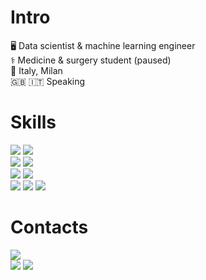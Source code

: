 # Intro
<!-- 🧠 Neurodivergent INTP-T  -->
🖥️ Data scientist & machine learning engineer  
⚕️  Medicine & surgery student (paused)  
📍 Italy, Milan  
🇬🇧 🇮🇹 Speaking   


# Skills
![](https://img.shields.io/badge/Python-3776AB?style=for-the-badge&logo=python&logoColor=white)
![](https://img.shields.io/badge/Go-007d9c?style=for-the-badge&&logo=go&logoColor=white)  
![](https://img.shields.io/badge/SQLite-232F3E?style=for-the-badge&logo=sqlite&logoColor=white)
![](https://img.shields.io/badge/MySQL-07405E?style=for-the-badge&logo=mysql&logoColor=white)  
![](https://img.shields.io/badge/HTML5-E34F26?style=for-the-badge&logo=html5&logoColor=white)
![](https://img.shields.io/badge/CSS3-1572B6?style=for-the-badge&logo=css3&logoColor=white)  
![](https://img.shields.io/badge/Linux-444444?style=for-the-badge&logo=linux&logoColor=white)
![](https://img.shields.io/badge/Windows-3D85C6?style=for-the-badge&logo=windows&logoColor=white)
![](https://img.shields.io/badge/MacOS-444444?style=for-the-badge&logo=apple&logoColor=white)


<!-- ![](https://img.shields.io/badge/C%2B%2B-00599C?style=flat-square&&logo=c%2B%2B&logoColor=white) -->
<!-- ![](https://img.shields.io/badge/pytorch-red?style=for-the-badge&logo=pytorch&logoColor=white) -->

# Contacts

[![](https://img.shields.io/badge/Website-00a10d?style=for-the-badge&label=🌐&labelColor=3a3c40)](https://voidpunk.github.io/)  
[![](https://img.shields.io/badge/Telegram-2CA5E0?style=for-the-badge&logo=telegram&logoColor=white)](https://t.me/nilvoidpunk)
[![](https://img.shields.io/badge/Gmail-D14836?style=for-the-badge&logo=gmail&logoColor=white)](mailto:davide.raucci.k@gmail.com)

